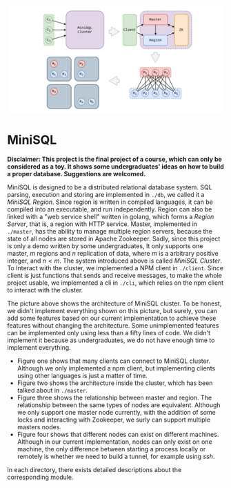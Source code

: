  

![MiniSQL](https://raw.githubusercontent.com/RalXYZ/repo-pictures/main/MiniSQL/minisql_overall.png)

# MiniSQL

**Disclaimer: This project is the final project of a course, which can only be considered as a toy. It shows some undergraduates' ideas on how to build a proper database. Suggestions are welcomed.**

MiniSQL is designed to be a distributed relational database system. SQL parsing, execution and storing are implemented in `./db`, we called it a *MiniSQL Region*. Since region is written in compiled languages, it can be compiled into an executable, and run independently. Region can also be linked with a "web service shell" written in golang, which forms a *Region Server*, that is, a region with HTTP service. Master, implemented in `./master`, has the ability to manage multiple region servers, because the state of all nodes are stored in Apache Zookeeper. Sadly, since this project is only a demo written by some undergraduates, It only supports one master, $m$ regions and $n$ replication of data, where $m$ is a arbitrary positive integer, and $n < m$. The system introduced above is called *MiniSQL Cluster*.  
To Interact with the cluster, we implemented a NPM client in `./client`. Since client is just functions that sends and receive messages, to make the whole project usable, we implemented a cli in `./cli`, which relies on the npm client to interact with the cluster.  

The picture above shows the architecture of MiniSQL cluster. To be honest, we didn't implement everything shown on this picture, but surely, you can add some features based on our current implementation to achieve these features without changing the architecture. Some unimplemented features can be implemented only using less than a fifty lines of code. We didn't implement it because as undergraduates, we do not have enough time to implement everything.  
- Figure one shows that many clients can connect to MiniSQL cluster. Although we only implemented a npm client, but implementing clients using other languages is just a matter of time.  
- Figure two shows the architecture inside the cluster, which has been talked about in `./master`.  
- Figure three shows the relationship between master and region. The relationship between the same types of nodes are equivalent. Although we only support one master node currently, with the addition of some locks and interacting with Zookeeper, we surly can support multiple masters nodes. 
- Figure four shows that different nodes can exist on different machines. Although in our current implementation, nodes can only exist on one machine, the only difference between starting a process locally or remotely is whether we need to build a tunnel, for example using *ssh*.  

In each directory, there exists detailed descriptions about the corresponding module.  